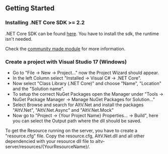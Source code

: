 ## Getting Started

### Installing .NET Core SDK >= 2.2

.NET Core SDK can be found [here](https://dotnet.microsoft.com/download). You have to install the sdk, the runtime isn't needed.

Check the [community made module](https://github.com/FabianTerhorst/coreclr-module) for more information.

### Create a project with Visual Studio 17 (Windows)

* Go to "File -> New -> Project..." now the Project Wizard should appear.
* In the left Column select "Installed -> Visual C# -> .NET Core".
* Now select "Class Library (.NET Core)" and choose "Name", "Location" and the "Solution name".
* To setup the correct NuGet Packages open the Manager under "Tools -> NuGet Package Manager -> Manage NuGet Packages for Solution..."
* Select Browse and search for AltV.Net and install the packages "AltV.Net", "AltV.Net.Async" and "AltV.Net.Mock"
* Now go to "Project -> {Your Project Name} Properties... -> Build", here you can select the Output path where the dll should be saved.

To get the Resource running on the server, you have to create a "resource.cfg" file. Copy the resource.cfg, AltV.Net.dll and all other dependencied with your resource dll file to altv-server/resources/{YourResourceName}/.
